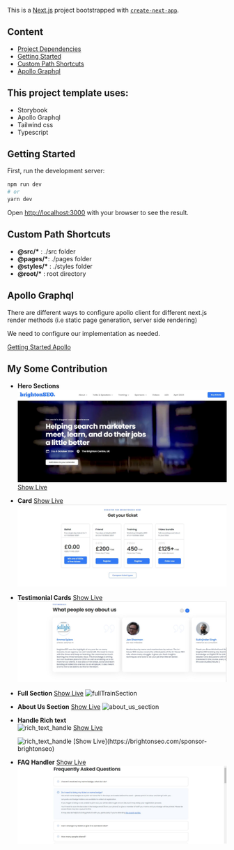 This is a [Next.js](https://nextjs.org/) project bootstrapped with [`create-next-app`](https://github.com/vercel/next.js/tree/canary/packages/create-next-app).

## Content

- [Project Dependencies](/README.md#project-dependecies)
- [Getting Started](/README.md#getting-started)
- [Custom Path Shortcuts](/README.md#custom-path-shortcuts)
- [Apollo Graphql](/README.md#apollo-graphql)

## This project template uses:

- Storybook
- Apollo Graphql
- Tailwind css
- Typescript

## Getting Started

First, run the development server:

```bash
npm run dev
# or
yarn dev
```

Open [http://localhost:3000](http://localhost:3000) with your browser to see the result.

## Custom Path Shortcuts

- **@src/\*** : ./src folder
- **@pages/\***: ./pages folder
- **@styles/\*** : ./styles folder
- **@root/\*** : root directory

## Apollo Graphql

There are different ways to configure apollo client for different
next.js render methods (i.e static page generation, server side rendering)

We need to configure our implementation as needed.

[Getting Started Apollo](https://www.apollographql.com/blog/apollo-client/next-js/next-js-getting-started/)

## My Some Contribution

- **Hero Sections**
  <img src = "./docs/doc/1.JPG" alt = "hero_sections" >
  [Show Live](https://brightonseo.com/)

- **Card** [Show Live](https://brightonseo.com/)
  <img src = "./docs/doc/2.JPG" alt = "cards" >

- **Testimonial Cards** [Show Live](https://brightonseo.com/)
  <img src = "./docs/doc/3.JPG" alt = "testimonialsCards" >

- **Full Section** [Show Live](https://brightonseo.com/courses)
  <img src = "./docs/doc/4.JPG" alt = "fullTrainSection" >

- **About Us Section** [Show Live](https://brightonseo.com/about)
  <img src = "./docs/doc/5.JPG" alt = "about_us_section" >

- **Handle Rich text**  
  <img src = "./docs/doc/6.JPG" alt = "rich_text_handle" >
  [Show Live](https://brightonseo.com/ballot)

  <img src = "./docs/doc/8.JPG" alt = "rich_text_handle" >
  [Show Live](https://brightonseo.com/sponsor-brightonseo)

- **FAQ Handler** [Show Live](https://brightonseo.com/faq)
  <img src = "./docs/doc/7.JPG" alt = "faq" >
